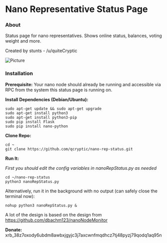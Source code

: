 # Nano Representative Status Page

### About
Status page for nano representatives. Shows online status, balances, voting weight and more.

Created by stunts - /u/quiteCryptic 

![Picture](https://raw.githubusercontent.com/qcryptic/nano-rep-status/master/pic.png)

### Installation 

**Prerequisite:** Your nano node should already be running and accessible via RPC from the system this status page is running on.

**Install Dependencies (Debian/Ubuntu):**
```
sudo apt-get update && sudo apt-get upgrade
sudo apt-get install python3
sudo apt-get install python3-pip
sudo pip install Flask
sudo pip install nano-python
```

**Clone Repo:**
```
cd ~
git clone https://github.com/qcryptic/nano-rep-status.git
```

**Run It:**

*First you should edit the config variables in nanoRepStatus.py as needed*
```
cd ~/nano-rep-status
python3 nanoRepStatus.py
```

Alternatively, run it in the background with no output (can safely close the terminal now):
```
nohup python3 nanoRepStatus.py &
```

A lot of the design is based on the design from https://github.com/dbachm123/nanoNodeMonitor

**Donate:** xrb_38z7oxody6ubdm8awbxjgyjc3j7axcwnfmqdhcz7tj48pyzj79qodq1aq95n